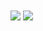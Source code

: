 <img align="center" src="https://github-readme-stats.vercel.app/api/?username=kaylyu&show_icons=true" />
<img align="center" src="https://github-readme-stats.vercel.app/api/top-langs/?username=kaylyu&layout=compact" />

